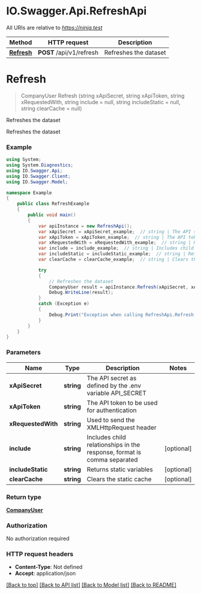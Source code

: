 # IO.Swagger.Api.RefreshApi

All URIs are relative to *https://ninja.test*

Method | HTTP request | Description
------------- | ------------- | -------------
[**Refresh**](RefreshApi.md#refresh) | **POST** /api/v1/refresh | Refreshes the dataset

<a name="refresh"></a>
# **Refresh**
> CompanyUser Refresh (string xApiSecret, string xApiToken, string xRequestedWith, string include = null, string includeStatic = null, string clearCache = null)

Refreshes the dataset

Refreshes the dataset

### Example
```csharp
using System;
using System.Diagnostics;
using IO.Swagger.Api;
using IO.Swagger.Client;
using IO.Swagger.Model;

namespace Example
{
    public class RefreshExample
    {
        public void main()
        {
            var apiInstance = new RefreshApi();
            var xApiSecret = xApiSecret_example;  // string | The API secret as defined by the .env variable API_SECRET
            var xApiToken = xApiToken_example;  // string | The API token to be used for authentication
            var xRequestedWith = xRequestedWith_example;  // string | Used to send the XMLHttpRequest header
            var include = include_example;  // string | Includes child relationships in the response, format is comma separated (optional) 
            var includeStatic = includeStatic_example;  // string | Returns static variables (optional) 
            var clearCache = clearCache_example;  // string | Clears the static cache (optional) 

            try
            {
                // Refreshes the dataset
                CompanyUser result = apiInstance.Refresh(xApiSecret, xApiToken, xRequestedWith, include, includeStatic, clearCache);
                Debug.WriteLine(result);
            }
            catch (Exception e)
            {
                Debug.Print("Exception when calling RefreshApi.Refresh: " + e.Message );
            }
        }
    }
}
```

### Parameters

Name | Type | Description  | Notes
------------- | ------------- | ------------- | -------------
 **xApiSecret** | **string**| The API secret as defined by the .env variable API_SECRET | 
 **xApiToken** | **string**| The API token to be used for authentication | 
 **xRequestedWith** | **string**| Used to send the XMLHttpRequest header | 
 **include** | **string**| Includes child relationships in the response, format is comma separated | [optional] 
 **includeStatic** | **string**| Returns static variables | [optional] 
 **clearCache** | **string**| Clears the static cache | [optional] 

### Return type

[**CompanyUser**](CompanyUser.md)

### Authorization

No authorization required

### HTTP request headers

 - **Content-Type**: Not defined
 - **Accept**: application/json

[[Back to top]](#) [[Back to API list]](../README.md#documentation-for-api-endpoints) [[Back to Model list]](../README.md#documentation-for-models) [[Back to README]](../README.md)
